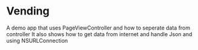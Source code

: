 # Vending
A demo app that uses PageViewController and how to seperate data from controller
It also shows how to get data from internet and handle Json and using NSURLConnection
